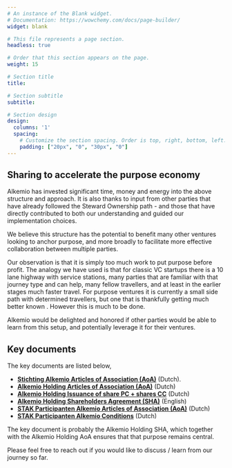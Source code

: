 ```yaml
---
# An instance of the Blank widget.
# Documentation: https://wowchemy.com/docs/page-builder/
widget: blank

# This file represents a page section.
headless: true

# Order that this section appears on the page.
weight: 15

# Section title
title: 

# Section subtitle
subtitle: 

# Section design
design:
  columns: '1'
  spacing:
    # Customize the section spacing. Order is top, right, bottom, left.
    padding: ["20px", "0", "30px", "0"]
---
```

## **Sharing to accelerate the purpose economy**
Alkemio has invested significant time, money and energy into the above structure and approach. It is also thanks to input from other parties that have already followed the Steward Ownership path - and those that have directly contributed to both our understanding and guided our implementation choices.

We believe this structure has the potential to benefit many other ventures looking to anchor purpose, and more broadly to facilitate more effective collaboration between multiple parties.

Our observation is that it is simply too much work to put purpose before profit. The analogy we have used is that for classic VC startups there is a 10 lane highway with service stations, many parties that are familiar with that journey type and can help, many fellow travellers, and at least in the earlier stages much faster travel. For purpose ventures it is currently a small side path with determined travellers, but one that is thankfully getting much better known . However this is much to be done.  

Alkemio would be delighted and honored if other parties would be able to learn from this setup, and potentially leverage it for their ventures. 


## Key documents 
The key documents are listed below,  

* [**Stichting Alkemio Articles of Association (AoA)**](./documents/stichting_alkemio_statuten_2021_12.pdf) (Dutch).
* [**Alkemio Holding Articles of Association (AoA)**](./documents/alkemio_holding_statuten.pdf)  (Dutch)
* [**Alkemio Holding Issuance of share PC + shares CC**](./documents/alkemio_holding_uitgifte_aandelen_pc_cc.pdf) (Dutch)
* [**Alkemio Holding Shareholders Agreement (SHA)**](./documents/alkemio_holding_shareholders_agreement.pdf) (English) 
* [**STAK Participanten Alkemio Articles of Association (AoA)**](./documents/stak_participanten_alkemio_akte_oprichting.pdf) (Dutch)
* [**STAK Participanten Alkemio Conditions**](./documents/stak_participanten_alkemio_administratievoorwaarden.pdf) (Dutch)

The key document is probably the Alkemio Holding SHA, which together with the Alkemio Holding AoA ensures that that purpose remains central. 

Please feel free to reach out if you would like to discuss / learn from our journey so far.
